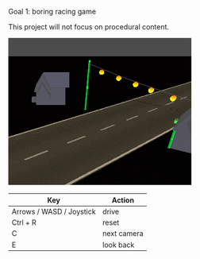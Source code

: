 Goal 1: boring racing game

This project will not focus on procedural content.

![Screenshot of lanterns](lanterns.png)

| Key | Action |
| --- | --- |
| Arrows / WASD / Joystick | drive |
| Ctrl + R | reset |
| C | next camera |
| E | look back |
